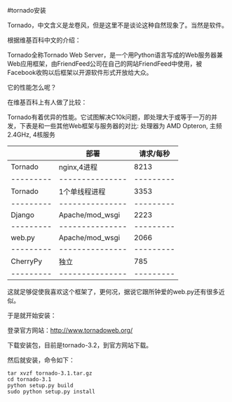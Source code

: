 #tornado安装

Tornado，中文含义是龙卷风，但是这里不是谈论这种自然现象了。当然是软件。

根据维基百科中文的介绍：

Tornado全称Tornado Web Server，是一个用Python语言写成的Web服务器兼Web应用框架，由FriendFeed公司在自己的网站FriendFeed中使用，被Facebook收购以后框架以开源软件形式开放给大众。

它的性能怎么呢？

在维基百科上有人做了比较：

Tornado有着优异的性能。它试图解决C10k问题，即处理大于或等于一万的并发，下表是和一些其他Web框架与服务器的对比:
处理器为 AMD Opteron, 主频2.4GHz, 4核服务	

|         |部署           |请求/每秒|
|---------|---------------|---------|
Tornado   |nginx,4进程    |8213     |
|---------|---------------|---------|
|Tornado  |1个单线程进程   |3353     |
|---------|---------------|---------|
|Django   |Apache/mod_wsgi|2223     |
|---------|---------------|---------|
|web.py   |Apache/mod_wsgi|2066     |
|---------|---------------|---------|
|CherryPy |独立           |785      |
|---------|---------------|---------|

这就足够促使我喜欢这个框架了，更何况，据说它跟所钟爱的web.py还有很多近似。

于是就开始安装：

登录官方网站：http://www.tornadoweb.org/

下载安装包，目前是tornado-3.2，到官方网站下载。

然后就安装，命令如下：

    tar xvzf tornado-3.1.tar.gz
    cd tornado-3.1
    python setup.py build
    sudo python setup.py install

